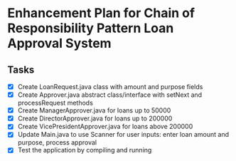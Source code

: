 # Enhancement Plan for Chain of Responsibility Pattern Loan Approval System

## Tasks
- [x] Create LoanRequest.java class with amount and purpose fields
- [x] Create Approver.java abstract class/interface with setNext and processRequest methods
- [x] Create ManagerApprover.java for loans up to 50000
- [x] Create DirectorApprover.java for loans up to 200000
- [x] Create VicePresidentApprover.java for loans above 200000
- [x] Update Main.java to use Scanner for user inputs: enter loan amount and purpose, process approval
- [x] Test the application by compiling and running
